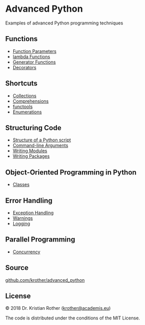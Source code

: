 
# Advanced Python

Examples of advanced Python programming techniques

## Functions

* [Function Parameters](functions/function_parameters/)
* [lambda Functions](functions/lambda_functions/)
* [Generator Functions](functions/generators/)
* [Decorators](functions/decorators/)

## Shortcuts

* [Collections](shortcuts/collections/)
* [Comprehensions](shortcuts/comprehensions/)
* [functools](shortcuts/functools/)
* [Enumerations](shortcuts/enums.md)

## Structuring Code

* [Structure of a Python script](structure/main_block.md)
* [Command-line Arguments](structure/commandline_args.md)
* [Writing Modules](structure/modules/)
* [Writing Packages](structure/package/)

## Object-Oriented Programming in Python

* [Classes](classes/)

## Error Handling

* [Exception Handling](error_handling/exceptions/)
* [Warnings](error_handling/warnings.md)
* [Logging](error_handling/logging/)

## Parallel Programming

* [Concurrency](concurrency/)

## Source

[github.com/krother/advanced_python](https://github.com/krother/advanced_python)

## License

© 2018 Dr. Kristian Rother (krother@academis.eu)

The code is distributed under the conditions of the MIT License.
